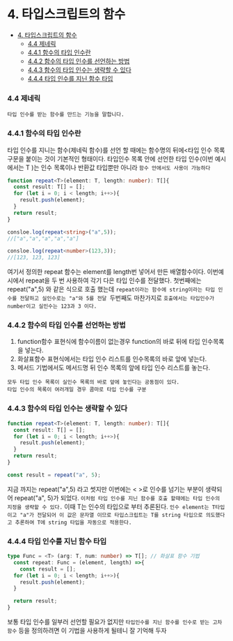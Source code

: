 # 4. 타입스크립트의 함수

- [4. 타입스크립트의 함수](#4-타입스크립트의-함수)
  - [4.4 제네릭](#44-제네릭)
  - [4.4.1 함수의 타입 인수란](#441-함수의-타입-인수란)
  - [4.4.2 함수의 타입 인수를 선언하는 방법](#442-함수의-타입-인수를-선언하는-방법)
  - [4.4.3 함수의 타입 인수는 생략할 수 있다](#443-함수의-타입-인수는-생략할-수-있다)
  - [4.4.4 타입 인수를 지닌 함수 타입](#444-타입-인수를-지닌-함수-타입)

### 4.4 제네릭

`타입 인수를 받는 함수를 만드는 기능을 말합니다.`

### 4.4.1 함수의 타입 인수란

타입 인수를 지니는 함수(제네릭 함수)를 선언 할 때에는 함수명의 뒤에<타입 인수 목록 구문을 붙이는 것이 기본적인 형태이다.
타입인수 목록 안에 선언한 타입 인수(이번 예시에서는 T )는 인수 목록이나 반환값 타입뿐만 아니라 `함수 안에서도 사용이 가능하다`

```ts
function repeat<T>(element: T, length: number): T[]{
  const result: T[] = [];
  for (let i = 0; i < length; i++>){
    result.push(element);
  }
  return result;
}

consloe.log(repeat<string>("a",5));
//["a","a","a","a","a"]

consloe.log(repeat<number>(123,3));
//[123, 123, 123]
```

여기서 정의한 repeat 함수는 element를 length번 넣어서 만든 배열함수이다.
이번예시에서 repeat을 두 번 사용하여 각기 다은 타입 인수를 전달했다.
첫번째에는 repeat<string>("a",5) 와 같은 식으로 호출 했는데 `repeat이라는 함수에 string이라는 타입 인수를 전달하고 실인수로는 "a"와 5를 전달
`두번째도 마찬가지로 `호출에서는 타입인수가 number이고 실인수는 123과 3 이다.`

### 4.4.2 함수의 타입 인수를 선언하는 방법

1. function함수 표현식에 함수이름이 없는경우 function의 바로 뒤에 타입 인수목록을 넣는다.<br>
2. 화살표함수 표현식에서는 타입 인수 리스트를 인수목록의 바로 앞에 넣는다.
3. 메서드 기법에서도 메서드명 뒤 인수 목록의 앞에 타입 인수 리스트를 놓는다.

`모두 타입 인수 목록이 실인수 목록의 바로 앞에 놓인다는 공동점이 있다.`<br>
`타입 인수의 목록이 여러개일 경우 콤마로 타입 인수를 구분`

### 4.4.3 함수의 타입 인수는 생략할 수 있다

```ts
function repeat<T>(element: T, length: number): T[]{
  const result: T[] = [];
  for (let i = 0; i < length; i++>){
    result.push(element);
  }
  return result;
}

const result = repeat("a", 5);

```

지금 까지는 repeat<string>("a",5) 라고 썻지만 이번에는 < >로 인수를 넘기는 부분이 생략되어 repeat("a", 5)가 되었다. `이처럼 타입 인수를 지닌 함수를 호출 할때에는 타입 인수의 지정을 생략할 수 있다.` 이때 T는 인수의 타입으로 부터 추론된다.
`인수 element는 T타입이고 "a"가 전달되어 이 값은 문자열 이므로 타입스크립트는 T를 string 타입으로 의도했다고 추론하여 T에 string 타입을 자동으로 적용한다.`

### 4.4.4 타입 인수를 지닌 함수 타입

```ts
type Func = <T> (arg: T, num: number) => T[]; // 화살표 함수 기법
  const repeat: Func = (element, length) =>{
    const result = [];
  for (let i = 0; i < length; i++>){
    result.push(element);
  }

  return result;
}
```

보통 타입 인수를 일부러 선언할 필요가 없지만 `타입인수를 지닌 함수를 인수로 받는 고차함수` 등을 정의하려면 이 기법을 사용하게 될테니 잘 기억해 두자
